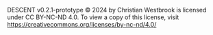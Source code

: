 DESCENT v0.2.1-prototype © 2024 by Christian Westbrook is licensed under CC BY-NC-ND 4.0. To view a copy of this license, visit https://creativecommons.org/licenses/by-nc-nd/4.0/